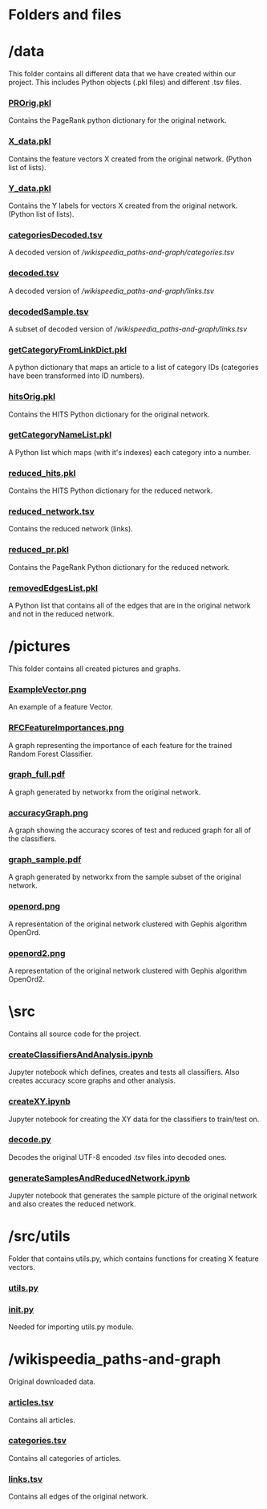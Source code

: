 # Folders and files
# /data
This folder contains all different data that we have created within our project. This includes Python objects (.pkl files) and different .tsv files.

### [PROrig.pkl](https://github.com/kettroni/Network-Analysis-Project/blob/master/data/PROrig.pkl)
Contains the PageRank python dictionary for the original network.

### [X_data.pkl](https://github.com/kettroni/Network-Analysis-Project/blob/master/data/X_data.pkl)
Contains the feature vectors X created from the original network. (Python list of lists).

### [Y_data.pkl](https://github.com/kettroni/Network-Analysis-Project/blob/master/data/Y_data.pkl)
Contains the Y labels for vectors X created from the original network. (Python list of lists).

### [categoriesDecoded.tsv](https://github.com/kettroni/Network-Analysis-Project/blob/master/data/categoriesDecoded.tsv)
A decoded version of _/wikispeedia_paths-and-graph/categories.tsv_

### [decoded.tsv](https://github.com/kettroni/Network-Analysis-Project/blob/master/data/decoded.tsv)
A decoded version of _/wikispeedia_paths-and-graph/links.tsv_

### [decodedSample.tsv](https://github.com/kettroni/Network-Analysis-Project/blob/master/data/decodedSample.tsv)
A subset of decoded version of _/wikispeedia_paths-and-graph/links.tsv_

### [getCategoryFromLinkDict.pkl](https://github.com/kettroni/Network-Analysis-Project/blob/master/data/PROrig.pkl)
A python dictionary that maps an article to a list of category IDs (categories have been transformed into ID numbers).

### [hitsOrig.pkl](https://github.com/kettroni/Network-Analysis-Project/blob/master/data/hitsOrig.pkl)
Contains the HITS Python dictionary for the original network.

### [getCategoryNameList.pkl](https://github.com/kettroni/Network-Analysis-Project/blob/master/data/getCategoryNameList.pkl)
A Python list which maps (with it's indexes) each category into a number.

### [reduced_hits.pkl](https://github.com/kettroni/Network-Analysis-Project/blob/master/data/reduced_hits.pkl)
Contains the HITS Python dictionary for the reduced network.

### [reduced_network.tsv](https://github.com/kettroni/Network-Analysis-Project/blob/master/data/reduced_network.tsv)
Contains the reduced network (links).

### [reduced_pr.pkl](https://github.com/kettroni/Network-Analysis-Project/blob/master/data/reduced_pr.pkl)
Contains the PageRank Python dictionary for the reduced network.

### [removedEdgesList.pkl](https://github.com/kettroni/Network-Analysis-Project/blob/master/data/removed_edgesList.pkl)
A Python list that contains all of the edges that are in the original network and not in the reduced network.

# /pictures
This folder contains all created pictures and graphs.

### [ExampleVector.png](https://github.com/kettroni/Network-Analysis-Project/tree/master/pictures/ExampleVector.png)
An example of a feature Vector.

### [RFCFeatureImportances.png](https://github.com/kettroni/Network-Analysis-Project/tree/master/pictures/RFCFeatureImportances.png)
A graph representing the importance of each feature for the trained Random Forest Classifier.

### [graph_full.pdf](https://github.com/kettroni/Network-Analysis-Project/tree/master/pictures/graph_full.pdf)
A graph generated by networkx from the original network.

### [accuracyGraph.png](https://github.com/kettroni/Network-Analysis-Project/tree/master/pictures/accuracyGraph.png)
A graph showing the accuracy scores of test and reduced graph for all of the classifiers.

### [graph_sample.pdf](https://github.com/kettroni/Network-Analysis-Project/tree/master/pictures/graph_sample.pdf)
A graph generated by networkx from the sample subset of the original network.

### [openord.png](https://github.com/kettroni/Network-Analysis-Project/tree/master/pictures/openord.png)
A representation of the original network clustered with Gephis algorithm OpenOrd.

### [openord2.png](https://github.com/kettroni/Network-Analysis-Project/tree/master/pictures/openord2.png)
A representation of the original network clustered with Gephis algorithm OpenOrd2.

# \src
Contains all source code for the project.

### [createClassifiersAndAnalysis.ipynb](https://github.com/kettroni/Network-Analysis-Project/tree/master/src/createClassifiersAndAnalysis.ipynb)
Jupyter notebook which defines, creates and tests all classifiers. Also creates accuracy score graphs and other analysis.

### [createXY.ipynb](https://github.com/kettroni/Network-Analysis-Project/tree/master/src/createXY.ipynb)
Jupyter notebook for creating the XY data for the classifiers to train/test on.

### [decode.py](https://github.com/kettroni/Network-Analysis-Project/tree/master/src/decode.py)
Decodes the original UTF-8 encoded .tsv files into decoded ones.

### [generateSamplesAndReducedNetwork.ipynb](https://github.com/kettroni/Network-Analysis-Project/tree/master/src/generateSamplesAndReducedNetwork.ipynb)
Jupyter notebook that generates the sample picture of the original network and also creates the reduced network.

# /src/utils
Folder that contains utils.py, which contains functions for creating X feature vectors.

### [utils.py](https://github.com/kettroni/Network-Analysis-Project/tree/master/src/utils/utils.py)

### [__init__.py](https://github.com/kettroni/Network-Analysis-Project/tree/master/src/utils/__init__.py)
Needed for importing utils.py module.

# /wikispeedia_paths-and-graph
Original downloaded data.

### [articles.tsv](https://github.com/kettroni/Network-Analysis-Project/tree/master/wikispeedia_paths-and-graph/articles.tsv)
Contains all articles.

### [categories.tsv](https://github.com/kettroni/Network-Analysis-Project/tree/master/wikispeedia_paths-and-graph/categories.tsv)
Contains all categories of articles.

### [links.tsv](https://github.com/kettroni/Network-Analysis-Project/tree/master/wikispeedia_paths-and-graph/links.tsv)
Contains all edges of the original network.
